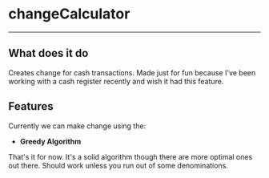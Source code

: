 # changeCalculator
-------
## What does it do

Creates change for cash transactions. Made just for fun because I've been working with a cash register recently and wish it had this feature.

## Features

Currently we can make change using the:

* **Greedy Algorithm**
  
That's it for now. It's a solid algorithm though there are more optimal ones out there. Should work unless you run out of some denominations.
